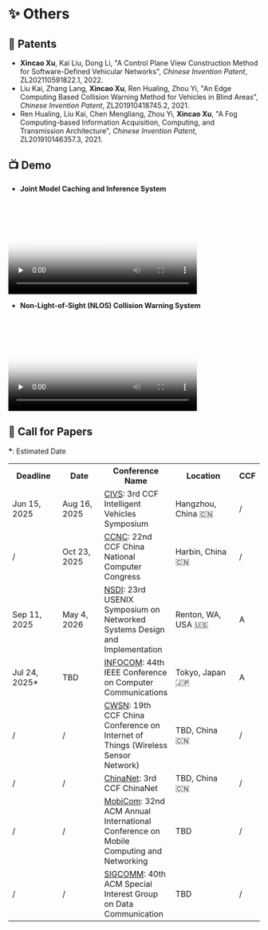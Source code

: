 # ✨ Others

## 📄 Patents

- **Xincao Xu**, Kai Liu, Dong Li, "A Control Plane View Construction Method for Software-Defined Vehicular Networks", *Chinese Invention Patent*, ZL202110591822.1, 2022.
- Liu Kai, Zhang Lang, **Xincao Xu**, Ren Hualing, Zhou Yi, "An Edge Computing Based Collision Warning Method for Vehicles in Blind Areas", *Chinese Invention Patent*, ZL201910418745.2, 2021.
- Ren Hualing, Liu Kai, Chen Mengliang, Zhou Yi, **Xincao Xu**, "A Fog Computing-based Information Acquisition, Computing, and Transmission Architecture", *Chinese Invention Patent*, ZL201910146357.3, 2021.

## 📺 Demo

- **Joint Model Caching and Inference System**
<video id="video" width="75%" controls="" preload="none" poster="https://neardws-1257861591.cos.ap-shanghai.myqcloud.com/neardws/videos/Joint%20Model%20Caching%20and%20Inference%20System%20cover.png">
      <source id="mp4" src="https://neardws-1257861591.cos.ap-shanghai.myqcloud.com/neardws/videos/Joint%20Model%20Caching%20and%20Inference%20System.mp4" type="video/mp4">
      <p>Your user agent does not support the HTML5 Video element.</p>
</video>

- **Non-Light-of-Sight (NLOS) Collision Warning System**
<video id="video" width="75%" controls="" preload="none" poster="https://neardws-1257861591.cos.ap-shanghai.myqcloud.com/2022/09/20220914065946collision_warning883.png">
      <source id="mp4" src="https://neardws-1257861591.cos.ap-shanghai.myqcloud.com/2022/09/20220914061800超视距碰撞预警应用场景889.mp4" type="video/mp4">
      <p>Your user agent does not support the HTML5 Video element.</p>
</video>

## 📢 Call for Papers

**\***: Estimated Date

<table class="no-horizontal-lines">
  <tr>
    <th style="width: 110px;">Deadline</th>
    <th style="width: 110px;">Date</th> 
    <th>Conference Name</th>
    <th style="width: 160px;">Location</th>
    <th>CCF</th>
  </tr>
  <tr>
    <td>Jun 15, 2025</td>
    <td>Aug 16, 2025</td>
    <td><a href="https://ccf.org.cn/civs2025" class="no-underline">CIVS</a>: 3rd CCF Intelligent Vehicles Symposium</td>
    <td>Hangzhou, China 🇨🇳</td>
    <td>/</td>
  </tr>
  <tr>
    <td>/</td>
    <td>Oct 23, 2025</td>
    <td><a href="https://www.ccf.org.cn/Activities/Event_calendar/cncc/2025-02-10/837878.shtml" class="no-underline">CCNC</a>: 22nd CCF China National Computer Congress</td>
    <td>Harbin, China 🇨🇳</td>
    <td>/</td>
  </tr>
  <tr>
    <td>Sep 11, 2025</td>
    <td>May 4, 2026</td>
    <td><a href="https://www.usenix.org/sites/default/files/nsdi26_cfp_032625_3.pdf" class="no-underline">NSDI</a>: 23rd USENIX Symposium on Networked Systems Design and Implementation</td>
    <td>Renton, WA, USA 🇺🇸</td>
    <td>A</td>
  </tr>
  <tr>
    <td>Jul 24, 2025*</td>
    <td>TBD</td>
    <td><a href="" class="no-underline">INFOCOM</a>: 44th IEEE Conference on Computer Communications</td>
    <td>Tokyo, Japan 🇯🇵</td>
    <td>A</td>
  </tr>
  <tr>
    <td>/</td>
    <td>/</td>
    <td><a href="" class="no-underline">CWSN</a>: 19th CCF China Conference on Internet of Things (Wireless Sensor Network)</td>
    <td>TBD, China 🇨🇳</td>
    <td>/</td>
  </tr>
  <tr>
    <td>/</td>
    <td>/</td>
    <td><a href="" class="no-underline">ChinaNet</a>: 3rd CCF ChinaNet</td>
    <td>TBD, China 🇨🇳</td>
    <td>/</td>
  </tr>
   <tr>
    <td>/</td>
    <td>/</td>
    <td><a href="" class="no-underline">MobiCom</a>: 32nd ACM Annual International Conference on Mobile Computing and Networking</td>
    <td>TBD</td>
    <td>/</td>
  </tr>
   <tr>
    <td>/</td>
    <td>/</td>
    <td><a href="" class="no-underline">SIGCOMM</a>: 40th ACM Special Interest Group on Data Communication</td>
    <td>TBD</td>
    <td>/</td>
  </tr>
</table>